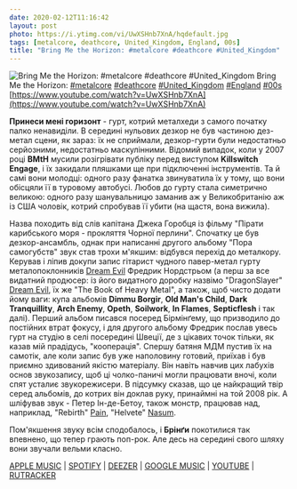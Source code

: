 ```yaml
---
date: 2020-02-12T11:16:42
layout: post
photo: https://i.ytimg.com/vi/UwXSHnb7XnA/hqdefault.jpg
tags: [metalcore, deathcore, United_Kingdom, England, 00s]
title: "Bring Me the Horizon: #metalcore #deathcore #United_Kingdom"
---
```

![Bring Me the Horizon: #metalcore #deathcore #United_Kingdom](https://i.ytimg.com/vi/UwXSHnb7XnA/hqdefault.jpg)
Bring Me the Horizon: [#metalcore](/tags/#metalcore) [#deathcore](/tags/#deathcore) [#United_Kingdom](/tags/#United_Kingdom) [#England](/tags/#England) [#00s](/tags/#00s) [https://www.youtube.com/watch?v=UwXSHnb7XnA](https://www.youtube.com/watch?v=UwXSHnb7XnA)

**Принеси мені горизонт** - гурт, котрий металхеди з самого початку палко ненавиділи. В середині нульових дезкор не був частиною дез-метал сцени, як зараз: їх не сприймали, дезкор-гурти були недостатньо серйозними, недостатньо маскулінними. Відомий випадок, коли у 2007 році **BMtH** мусили розігрівати публіку перед виступом **Killswitch Engage**, і їх закидали пляшками ще при підключенні інструментів. Та й самі вони молодці: одного разу фанатка звинуватила їх у тому, що вони обісцяли її в туровому автобусі. Любов до гурту стала симетрично великою: одного разу шанувальницю заманив аж у Великобританію аж із США чоловік, котрий спробував її убити (на щастя, вона вижила).

Назва походить від слів капітана Джека Горобця із фільму &quot;Пірати карибського моря - прокляття Чорної перлини&quot;. Спочатку це був дезкор-ансамбль, однак при написанні другого альбому &quot;Пора самогубств&quot; звук став трохи м&#39;якшим: відбувся перехід до металкору. Керував і ліпив докупи запис гітарист чудного павер-метал гурту металопоклонників [Dream Evil](/2019-12-11-dream-evil--power-metal-heavy-metal-sweden-00s) Фредрик Нордстрьом (а перш за все видатний продюсер: із його видатного доробку назвімо &quot;DragonSlayer&quot; [Dream Evil](/2019-11-19-dream-evil--power-metal-sweden-00s-), їх же &quot;The Book of Heavy Metal&quot;, а також, щоб чисто додати йому ваги: купа альбомів **Dimmu Borgir**, **Old Man&#39;s Child**, **Dark Tranquillity**, **Arch Enemy**, **Opeth**, **Soilwork**, **In Flames**, **Septicflesh** і так далі). Перший альбом писався посеред Бірмінґему, що призводило до постійних втрат фокусу, і для другого альбому Фредрик послав увесь гурт на студію в селі посередині Швеції, де з цікавих точок тільки, як казав мій прадідусь, &quot;кооперація&quot;. Спершу батяня МДМ пустив їх на самотік, але коли запис був уже наполовину готовий, приїхав і був приємно здивований якістю матеріалу. Він навіть навчив цих лабухів основ звукозапису, щоб ці чолко-паничі могли працювати вночі, коли спят усталиє звукорежисери. В підсумку сказав, що це найкращий твір серед альбомів, до котрих він доклав руку, принаймні на той 2008 рік. А шліфував звук - Петер Ін-де-Бетоу, також монстр, працював над, наприклад, &quot;Rebirth&quot; [Pain](/2019-10-31-pain--industrial-metal-industrial-rock-sweden-00s), &quot;Helvete&quot; [Nasum](https://t.me/vast_space_unexplored/3172).

Пом&#39;якшення звуку всім сподобалось, і **Брінґи** покотилися так впевнено, що тепер грають поп-рок. Але десь на середині свого шляху вони звучали вельми класно.

[APPLE MUSIC](https://music.apple.com/us/album/suicide-season/1485018440) \| [SPOTIFY](https://open.spotify.com/album/1prhMiPHHEEzK5ueEx2vWB) \| [DEEZER](https://www.deezer.com/album/7852618?utm_source=deezer&amp;utm_content=album-7852618&amp;utm_term=1601611822_1581498902&amp;utm_medium=web) \| [GOOGLE MUSIC](https://play.google.com/music/m/Bmvpbr6kxstyrkfzv5l7gytyq2i?t=Suicide_Season_-_Bring_Me_the_Horizon) \| [YOUTUBE](https://www.youtube.com/playlist?list=PLZeQC7DpBTwTct15LOwcaCM2IQddDIC7n) \| [RUTRACKER](https://rutracker.org/forum/viewtopic.php?t=5075947)